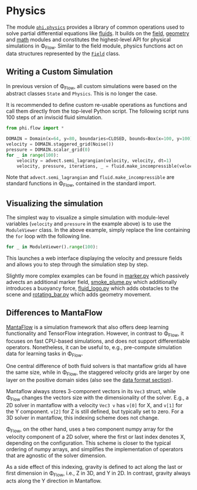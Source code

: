 # Physics

The module [`phi.physics`](phi/physics/) provides a library of common operations used to solve partial differential equations like [fluids](Fluid_Simulation.md).
It builds on the [field](Fields.md), [geometry](Geometry.md) and [math](Math.md) modules and constitutes the highest-level API for physical simulations in Φ<sub>Flow</sub>.
Similar to the field module, physics functions act on data structures represented by the [`Field`](phi/field/#phi.field.Field) class.


## Writing a Custom Simulation
In previous version of Φ<sub>Flow</sub>, all custom simulations were based on the abstract classes `State` and `Physics`.
This is no longer the case.

It is recommended to define custom re-usable operations as functions and call them directly from the top-level Python script.
The following script runs 100 steps of an inviscid fluid simulation.
```python
from phi.flow import *

DOMAIN = Domain(x=64, y=80, boundaries=CLOSED, bounds=Box(x=100, y=100))
velocity = DOMAIN.staggered_grid(Noise())
pressure = DOMAIN.scalar_grid(0)
for _ in range(100):
    velocity = advect.semi_lagrangian(velocity, velocity, dt=1)
    velocity, pressure, iterations, _ = fluid.make_incompressible(velocity, DOMAIN, pressure_guess=pressure)
```
Note that `advect.semi_lagrangian` and `fluid.make_incompressible` are standard functions in Φ<sub>Flow</sub>, contained in the standard import.


## Visualizing the simulation

The simplest way to visualize a simple simulation with module-level variables (`velocity` and `pressure` in the example above) is to use the `ModuleViewer` class.
In the above example, simply replace the line containing the `for` loop with the following line.
```python
for _ in ModuleViewer().range(100):
```
This launches a web interface displaying the velocity and pressure fields and allows you to step through the simulation step by step.

Slightly more complex examples can be found in 
[marker.py](../demos/marker.py) which passively advects an additional marker field,
[smoke_plume.py](../demos/smoke_plume.py) which additionally introduces a buoyancy force,
[fluid_logo.py](../demos/fluid_logo.py) which adds obstacles to the scene and
[rotating_bar.py](../demos/rotating_bar.py) which adds geometry movement.


## Differences to MantaFlow

[MantaFlow](http://mantaflow.com/) is a simulation framework that also offers
deep learning functionality and TensorFlow integration. However, in contrast to
Φ<sub>Flow</sub>, it focuses on fast CPU-based simulations, and does not
support differentiable operators. Nonetheless, it can be useful to, e.g.,
pre-compute simulation data for learning tasks in Φ<sub>Flow</sub>.

One central difference of both fluid solvers is that mantaflow grids all have
the same size, while in Φ<sub>Flow</sub>, the staggered velocity grids are
larger by one layer on the positive domain sides 
(also see the [data format section](Scene_Format_Specification.md)).

Mantaflow always stores 3-component vectors in its `Vec3`
struct, while Φ<sub>Flow</sub> changes the vectors size with the
dimensionality of the solver. E.g., a 2D solver in mantaflow with a velocity `Vec3 v`
has `v[0]` for X, and `v[1]` for the Y component. `v[2]` for Z is still
defined, but typically set to zero. For a 3D solver in mantaflow, this indexing
scheme does not change.

Φ<sub>Flow</sub>, on the other hand, uses a two component numpy array for the
velocity component of a 2D solver, where the first or last index denotes X, depending on the configuration.
This scheme is closer to the typical ordering of numpy arrays, and simplifies the
implementation of operators that are agnostic of the solver dimension.

As a side effect of this indexing, gravity is defined to act along the last or first
dimension in Φ<sub>Flow</sub>, i.e., Z in 3D, and Y in 2D.
In contrast, gravity always acts along the Y direction in Mantaflow.
